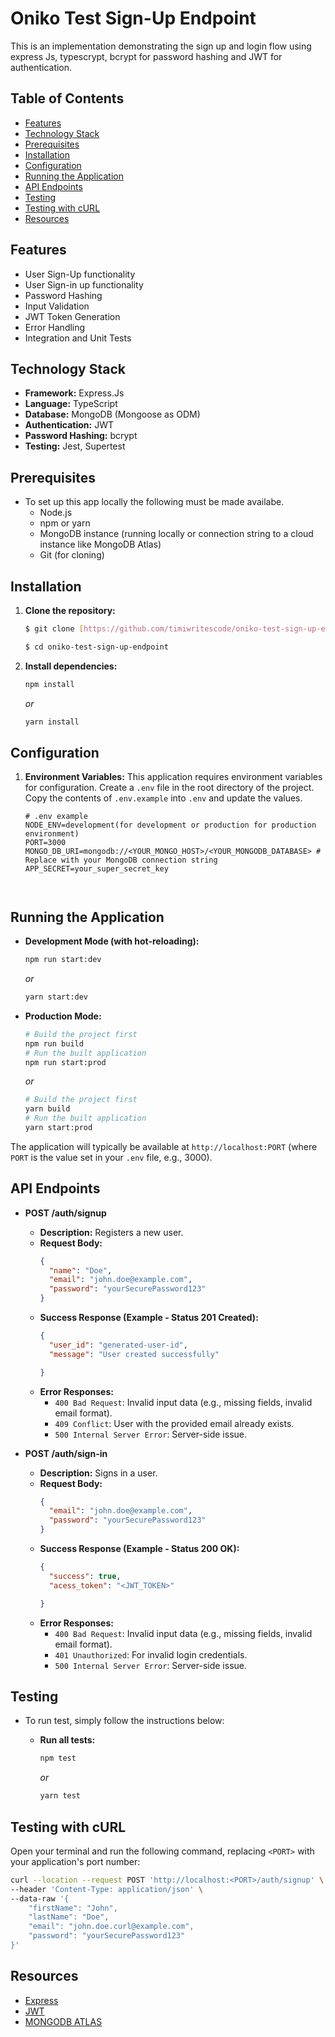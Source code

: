 # Oniko Test Sign-Up Endpoint

This is an implementation demonstrating the sign up and login flow using express Js, typescrypt, bcrypt for password hashing and JWT for authentication.

## Table of Contents

* [Features](#features)
* [Technology Stack](#technology-stack)
* [Prerequisites](#prerequisites)
* [Installation](#installation)
* [Configuration](#configuration)
* [Running the Application](#running-the-application)
* [API Endpoints](#api-endpoints)
* [Testing](#testing)
* [Testing with cURL](#testing-with-curl)
* [Resources](#resources)

## Features

* User Sign-Up functionality
* User Sign-in up functionality
* Password Hashing
* Input Validation
* JWT Token Generation
* Error Handling
* Integration and Unit Tests


## Technology Stack

* **Framework:** Express.Js
* **Language:** TypeScript
* **Database:** MongoDB (Mongoose as ODM)
* **Authentication:** JWT
* **Password Hashing:** bcrypt
* **Testing:** Jest, Supertest

## Prerequisites

* To set up this app locally the following must be made availabe.
    * Node.js
    * npm or yarn
    * MongoDB instance (running locally or connection string to a cloud instance like MongoDB Atlas)
    * Git (for cloning)

## Installation

1.  **Clone the repository:**
    ```bash
    $ git clone [https://github.com/timiwritescode/oniko-test-sign-up-endpoint.git](https://github.com/timiwritescode/oniko-test-sign-up-endpoint.git)

    $ cd oniko-test-sign-up-endpoint
    ```

2.  **Install dependencies:**
    ```bash
    npm install
    ```
    *or*
    ```bash
    yarn install
    ```

## Configuration

1.  **Environment Variables:** This application requires environment variables for configuration. Create a `.env` file in the root directory of the project. Copy the contents of `.env.example` into `.env` and update the values.

    ```dotenv
    # .env example
    NODE_ENV=development(for development or production for production environment)
    PORT=3000
    MONGO_DB_URI=mongodb://<YOUR_MONGO_HOST>/<YOUR_MONGODB_DATABASE> # Replace with your MongoDB connection string
    APP_SECRET=your_super_secret_key
    
    

## Running the Application

* **Development Mode (with hot-reloading):**
    ```bash
    npm run start:dev
    ```
    *or*
    ```bash
    yarn start:dev
    ```

* **Production Mode:**
    ```bash
    # Build the project first
    npm run build
    # Run the built application
    npm run start:prod
    ```
    *or*
    ```bash
    # Build the project first
    yarn build
    # Run the built application
    yarn start:prod
    ```

The application will typically be available at `http://localhost:PORT` (where `PORT` is the value set in your `.env` file, e.g., 3000).

## API Endpoints

* **POST /auth/signup**
    * **Description:** Registers a new user.
    * **Request Body:**
        ```json
        {
          "name": "Doe",
          "email": "john.doe@example.com",
          "password": "yourSecurePassword123"
        }
        ```
    * **Success Response (Example - Status 201 Created):**
        ```json
        {
          "user_id": "generated-user-id",
          "message": "User created successfully"

        }
        ```
    * **Error Responses:**
        * `400 Bad Request`: Invalid input data (e.g., missing fields, invalid email format).
        * `409 Conflict`: User with the provided email already exists.
        * `500 Internal Server Error`: Server-side issue.

* **POST /auth/sign-in**
    * **Description:** Signs in a user.
    * **Request Body:**
        ```json
        {
          "email": "john.doe@example.com",
          "password": "yourSecurePassword123"
        }
        ```
    * **Success Response (Example - Status 200 OK):**
        ```json
        {
          "success": true,
          "acess_token": "<JWT_TOKEN>"

        }
        ```
    * **Error Responses:**
        * `400 Bad Request`: Invalid input data (e.g., missing fields, invalid email format).
        * `401 Unauthorized`: For invalid login credentials.
        * `500 Internal Server Error`: Server-side issue.

## Testing

* To run test, simply follow the instructions below: 

    * **Run all tests:**
        ```bash
        npm test
        ```
        *or*
        ```bash
        yarn test
        ```

## Testing with cURL
Open your terminal and run the following command, replacing `<PORT>` with your application's port number:

```bash
curl --location --request POST 'http://localhost:<PORT>/auth/signup' \
--header 'Content-Type: application/json' \
--data-raw '{
    "firstName": "John",
    "lastName": "Doe",
    "email": "john.doe.curl@example.com",
    "password": "yourSecurePassword123"
}'
```

## Resources

* [Express](#https://expressjs.com/)
* [JWT](#https://jwt.io/)
* [MONGODB ATLAS](#https://www.mongodb.com/cloud)